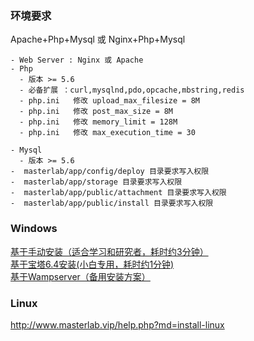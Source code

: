 

### 环境要求  
Apache+Php+Mysql 或 Nginx+Php+Mysql 
```
- Web Server : Nginx 或 Apache
- Php
  - 版本 >= 5.6 
  - 必备扩展 ：curl,mysqlnd,pdo,opcache,mbstring,redis
  - php.ini   修改 upload_max_filesize = 8M
  - php.ini   修改 post_max_size = 8M
  - php.ini   修改 memory_limit = 128M  
  - php.ini   修改 max_execution_time = 30  
  
- Mysql
  - 版本 >= 5.6
-  masterlab/app/config/deploy 目录要求写入权限
-  masterlab/app/storage 目录要求写入权限
-  masterlab/app/public/attachment 目录要求写入权限
-  masterlab/app/public/install 目录要求写入权限
```
 

### Windows

[基于手动安装（适合学习和研究者，耗时约3分钟）](./help.php?md=install-windows-pure "官方纯净版安装-Apache2.4 PHP7.4 Mysql5.8 ")  
[基于宝塔6.4安装(小白专用，耗时约1分钟)](./help.php?md=install-windows-bt6.4 "基于宝塔6.4")  
[基于Wampserver（备用安装方案）](./help.php?md=install-windows-wamp "基于Wampserver")  

### Linux

   http://www.masterlab.vip/help.php?md=install-linux  

